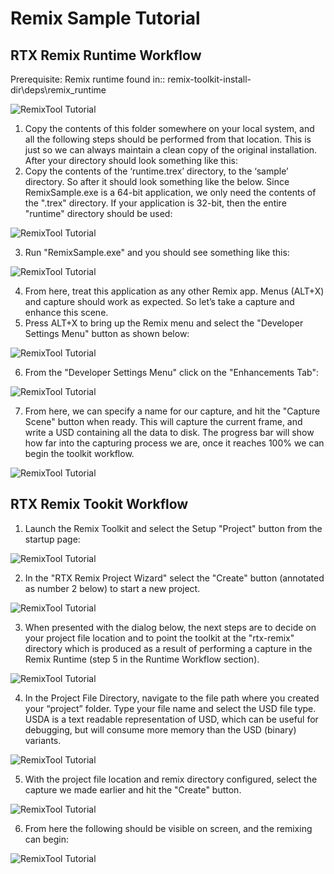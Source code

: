 # Remix Sample Tutorial
## RTX Remix Runtime Workflow
Prerequisite: Remix runtime found in:: remix-toolkit-install-dir\deps\remix_runtime

![RemixTool Tutorial](../data/images/remix_907.png)

1. Copy the contents of this folder somewhere on your local system, and all the following steps should be performed from that location.  This is just so we can always maintain a clean copy of the original installation.  After your directory should look something like this:
2. Copy the contents of the ‘runtime\.trex’ directory, to the ‘sample’ directory.  So after it should look something like the below.  Since RemixSample.exe is a 64-bit application, we only need the contents of the ".trex" directory.  If your application is 32-bit, then the entire "runtime" directory should be used:

![RemixTool Tutorial](../data/images/remix_908.png)

3. Run "RemixSample.exe" and you should see something like this:


![RemixTool Tutorial](../data/images/remix_909.png)

4. From here, treat this application as any other Remix app.  Menus (ALT+X) and capture should work as expected.  So let’s take a capture and enhance this scene.
5. Press ALT+X to bring up the Remix menu and select the "Developer Settings Menu" button as shown below:

![RemixTool Tutorial](../data/images/remix_910.png)

6. From the "Developer Settings Menu" click on the "Enhancements Tab":

![RemixTool Tutorial](../data/images/remix_911.png)

7. From here, we can specify a name for our capture, and hit the "Capture Scene" button when ready.  This will capture the current frame, and write a USD containing all the data to disk.  The progress bar will show how far into the capturing process we are, once it reaches 100% we can begin the toolkit workflow.

![RemixTool Tutorial](../data/images/remix_912.png)


## RTX Remix Tookit Workflow

1. Launch the Remix Toolkit and select the Setup "Project" button from the startup page:

![RemixTool Tutorial](../data/images/remix_913.png)

2. In the "RTX Remix Project Wizard" select the "Create" button (annotated as number 2 below) to start a new project.

![RemixTool Tutorial](../data/images/remix_914.png)

3. When presented with the dialog below, the next steps are to decide on your project file location and to point the toolkit at the "rtx-remix" directory which is produced as a result of performing a capture in the Remix Runtime (step 5 in the Runtime Workflow section).

![RemixTool Tutorial](../data/images/remix_915.png)

4. In the Project File Directory, navigate to the file path where you created your “project” folder. Type your file name and select the USD file type.  USDA is a text readable representation of USD, which can be useful for debugging, but will consume more memory than the USD (binary) variants.

![RemixTool Tutorial](../data/images/remix_916.png)

5. With the project file location and remix directory configured, select the capture we made earlier and hit the "Create" button.

![RemixTool Tutorial](../data/images/remix_917.png)

6. From here the following should be visible on screen, and the remixing can begin:

![RemixTool Tutorial](../data/images/remix_918.png)